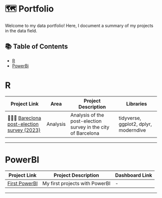 # 🗺 Portfolio

Welcome to my data portfolio! Here, I document a summary of my projects in the data field. 

## 📚 Table of Contents
- [R](#R)
- [PowerBi](#PowerBI)

# R

| Project Link | Area | Project Description | Libraries |    
|---|---|---|---|
| 👩🏻‍💻 [Bareclona post-election survey (2023)](https://github.com/itsmariaaa/Barcelona-post-electoral-survey) | Analysis  | Analysis of the post-election survey in the city of Barcelona| tidyverse, ggplot2, dplyr, moderndive | 

***

# PowerBI

| Project Link | Project Description | Dashboard Link |
|---|---|---|
| [First PowerBI](https://github.com/itsmariaaa/Power-BI) | My first projects with PowerBI | - |

***
